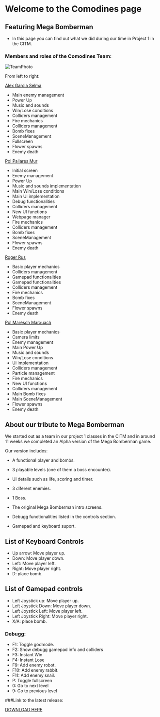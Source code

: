 # Welcome to the Comodines page

## Featuring Mega Bomberman

- In this page you can find out what we did during our time in Project 1 in the CITM.

### Members and roles of the Comodines Team:


![TeamPhoto](wiki/Images/TeamPhoto/TeamPhoto.png)

From left to right:

[Alex Garcia Selma](https://github.com/MaralGS)

- Main enemy management
- Power Up
- Music and sounds
- Win/Lose conditions
- Colliders management
- Fire mechanics
- Colliders management
- Bomb fixes
- SceneManagement
- Fullscreen
- Flower spawns
- Enemy death



[Pol Pallares Mur](https://github.com/Zeta115)

- Initial screen
- Enemy management
- Power Up
- Music and sounds implementation
- Main Win/Lose conditions
- Main UI implementation
- Debug functionalities
- Colliders management
- New UI functions
- Webpage manager
- Fire mechanics
- Colliders management
- Bomb fixes
- SceneManagement
- Flower spawns
- Enemy death



[Roger Rus](https://github.com/rusroger)

- Basic player mechanics
- Colliders management
- Gamepad functionalities
- Gamepad functionalities
- Colliders management
- Fire mechanics
- Bomb fixes
- SceneManagement
- Flower spawns
- Enemy death



[Pol Maresch Marxuach](https://github.com/rayolop20)

- Basic player mechanics
- Camera limits
- Enemy management
- Main Power Up
- Music and sounds
- Win/Lose conditions
- Ui implementation
- Colliders management
- Particle management
- Fire mechanics
- New UI functions
- Colliders management
- Main Bomb fixes
- Main SceneManagement
- Flower spawns
- Enemy death



## About our tribute to Mega Bomberman

We started out as a team in our project 1 classes in the CITM and in around 11 weeks we completed an Alpha version of the Mega Bomberman game.

Our version includes:

- A functional player and bombs.

- 3 playable levels (one of them a boss encounter).

- UI details such as life, scoring and timer.

- 3 diferent enemies.

- 1 Boss.

- The original Mega Bomberman intro screens.

- Debugg functionalities listed in the controls section.

- Gamepad and keyboard suport.


## List of Keyboard Controls

- Up arrow: Move player up.
- Down: Move player down.
- Left: Move player left.
- Right: Move player right.
- D: place bomb.

## List of Gamepad controls

- Left Joystick up: Move player up.
- Left Joystick Down: Move player down.
- Left Joystick Left: Move player left.
- Left Joystick Right: Move player right.
- X/A: place bomb.

### Debugg:

- F1: Toggle godmode.
- F2: Show debugg gamepad info and colliders
- F3: Instant Win
- F4: Instant Lose
- F9: Add enemy robot.
- F10: Add enemy rabbit.
- F11: Add enemy snail.
- P: Toggle fullscreen
- 0: Go to next level
- 9: Go to previous level


###Link to the latest release:

[DOWNLOAD HERE](https://github.com/Zeta115/Comodines/releases/tag/1.1)
